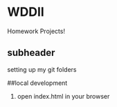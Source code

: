 # WDDII
Homework Projects!

## subheader
setting up my git folders

##local development
1. open index.html in your browser